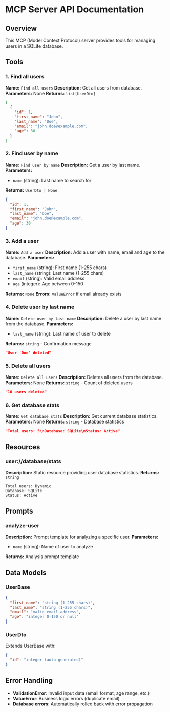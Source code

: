 # MCP Server API Documentation

## Overview

This MCP (Model Context Protocol) server provides tools for managing users in a SQLite database.

## Tools

### 1. Find all users

**Name:** `Find all users`
**Description:** Get all users from database.
**Parameters:** None
**Returns:** `list[UserDto]`

```json
[
  {
    "id": 1,
    "first_name": "John",
    "last_name": "Doe",
    "email": "john.doe@example.com",
    "age": 30
  }
]
```

### 2. Find user by name

**Name:** `Find user by name`
**Description:** Get a user by last name.
**Parameters:**

- `name` (string): Last name to search for

**Returns:** `UserDto | None`

```json
{
  "id": 1,
  "first_name": "John",
  "last_name": "Doe",
  "email": "john.doe@example.com",
  "age": 30
}
```

### 3. Add a user

**Name:** `Add a user`
**Description:** Add a user with name, email and age to the database.
**Parameters:**

- `first_name` (string): First name (1-255 chars)
- `last_name` (string): Last name (1-255 chars)
- `email` (string): Valid email address
- `age` (integer): Age between 0-150

**Returns:** `None`
**Errors:** `ValueError` if email already exists

### 4. Delete user by last name

**Name:** `Delete user by last name`
**Description:** Delete a user by last name from the database.
**Parameters:**

- `last_name` (string): Last name of user to delete

**Returns:** `string` - Confirmation message

```json
"User 'Doe' deleted"
```

### 5. Delete all users

**Name:** `Delete all users`
**Description:** Deletes all users from the database.
**Parameters:** None
**Returns:** `string` - Count of deleted users

```json
"10 users deleted"
```

### 6. Get database stats

**Name:** `Get database stats`
**Description:** Get current database statistics.
**Parameters:** None
**Returns:** `string` - Database statistics

```json
"Total users: 5\nDatabase: SQLite\nStatus: Active"
```

## Resources

### user://database/stats

**Description:** Static resource providing user database statistics.
**Returns:** `string`

```
Total users: Dynamic
Database: SQLite
Status: Active
```

## Prompts

### analyze-user

**Description:** Prompt template for analyzing a specific user.
**Parameters:**

- `name` (string): Name of user to analyze

**Returns:** Analysis prompt template

## Data Models

### UserBase

```json
{
  "first_name": "string (1-255 chars)",
  "last_name": "string (1-255 chars)",
  "email": "valid email address",
  "age": "integer 0-150 or null"
}
```

### UserDto

Extends UserBase with:

```json
{
  "id": "integer (auto-generated)"
}
```

## Error Handling

- **ValidationError**: Invalid input data (email format, age range, etc.)
- **ValueError**: Business logic errors (duplicate email)
- **Database errors**: Automatically rolled back with error propagation
